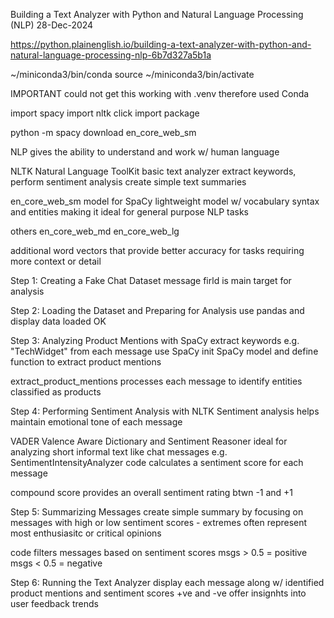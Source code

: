 Building a Text Analyzer with Python and Natural Language Processing (NLP)
28-Dec-2024

https://python.plainenglish.io/building-a-text-analyzer-with-python-and-natural-language-processing-nlp-6b7d327a5b1a

~/miniconda3/bin/conda
source ~/miniconda3/bin/activate

IMPORTANT
could not get this working with .venv
therefore used Conda


import spacy
import nltk
click import package

python -m spacy download en_core_web_sm


NLP
gives the ability to understand and work w/ human language


NLTK
Natural Language ToolKit
basic text analyzer
extract keywords, perform sentiment analysis
create simple text summaries


en_core_web_sm
model for SpaCy
lightweight model w/ vocabulary syntax and
entities making it ideal for general purpose NLP tasks

others
en_core_web_md
en_core_web_lg

additional word vectors that provide better accuracy for tasks
requiring more context or detail


Step 1: Creating a Fake Chat Dataset
message firld is main target for analysis


Step 2: Loading the Dataset and Preparing for Analysis
use pandas and display data loaded OK


Step 3: Analyzing Product Mentions with SpaCy
extract keywords e.g. "TechWidget" from each message
use SpaCy
init SpaCy model and define function to extract product mentions

extract_product_mentions
processes each message to identify entities classified as products


Step 4: Performing Sentiment Analysis with NLTK
Sentiment analysis helps maintain emotional tone of each message

VADER
Valence Aware Dictionary and Sentiment Reasoner
ideal for analyzing short informal text like chat messages
e.g.
SentimentIntensityAnalyzer
code calculates a sentiment score for each message

compound score provides an overall sentiment rating btwn -1 and +1


Step 5: Summarizing Messages
create simple summary by focusing on messages with high or low
sentiment scores - extremes often represent most enthusiasitc
or critical opinions

code filters messages based on sentiment scores
msgs > 0.5 = positive
msgs < 0.5 = negative


Step 6: Running the Text Analyzer
display each message along w/ identified product mentions and
sentiment scores
+ve and -ve offer insignhts into user feedback trends